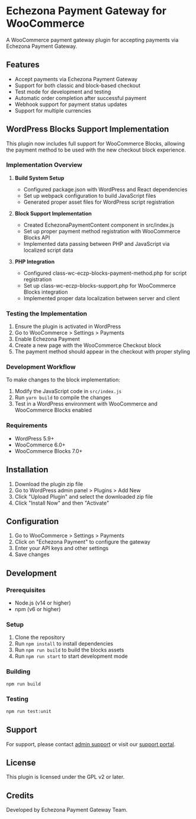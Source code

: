 # Echezona Payment Gateway for WooCommerce

A WooCommerce payment gateway plugin for accepting payments via Echezona Payment Gateway.

## Features

- Accept payments via Echezona Payment Gateway
- Support for both classic and block-based checkout
- Test mode for development and testing
- Automatic order completion after successful payment
- Webhook support for payment status updates
- Support for multiple currencies

## WordPress Blocks Support Implementation

This plugin now includes full support for WooCommerce Blocks, allowing the payment method to be used with the new checkout block experience.

### Implementation Overview

1. **Build System Setup**
   - Configured package.json with WordPress and React dependencies
   - Set up webpack configuration to build JavaScript files
   - Generated proper asset files for WordPress script registration

2. **Block Support Implementation**
   - Created EchezonaPaymentContent component in src/index.js
   - Set up proper payment method registration with WooCommerce Blocks API
   - Implemented data passing between PHP and JavaScript via localized script data

3. **PHP Integration**
   - Configured class-wc-eczp-blocks-payment-method.php for script registration
   - Set up class-wc-eczp-blocks-support.php for WooCommerce Blocks integration
   - Implemented proper data localization between server and client

### Testing the Implementation

1. Ensure the plugin is activated in WordPress
2. Go to WooCommerce > Settings > Payments
3. Enable Echezona Payment
4. Create a new page with the WooCommerce Checkout block
5. The payment method should appear in the checkout with proper styling

### Development Workflow

To make changes to the block implementation:

1. Modify the JavaScript code in `src/index.js`
2. Run `yarn build` to compile the changes
3. Test in a WordPress environment with WooCommerce and WooCommerce Blocks enabled

### Requirements

- WordPress 5.9+
- WooCommerce 6.0+
- WooCommerce Blocks 7.0+

## Installation

1. Download the plugin zip file
2. Go to WordPress admin panel > Plugins > Add New
3. Click "Upload Plugin" and select the downloaded zip file
4. Click "Install Now" and then "Activate"

## Configuration

1. Go to WooCommerce > Settings > Payments
2. Click on "Echezona Payment" to configure the gateway
3. Enter your API keys and other settings
4. Save changes

## Development

### Prerequisites

- Node.js (v14 or higher)
- npm (v6 or higher)

### Setup

1. Clone the repository
2. Run `npm install` to install dependencies
3. Run `npm run build` to build the blocks assets
4. Run `npm run start` to start development mode

### Building

```bash
npm run build
```

### Testing

```bash
npm run test:unit
```

## Support

For support, please contact [admin support](hello@echezona.com) or visit our [support portal](https://support.echezona.com).

## License

This plugin is licensed under the GPL v2 or later.

## Credits

Developed by Echezona Payment Gateway Team.
